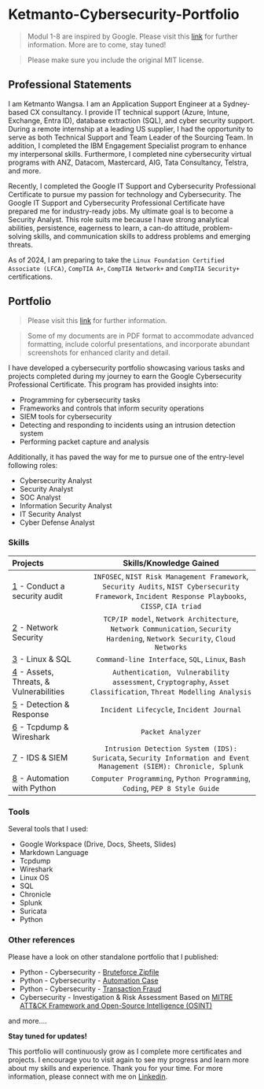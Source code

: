 # Ketmanto-Cybersecurity-Portfolio
> Modul 1-8 are inspired by Google. Please visit this [link](https://www.coursera.org/google-certificates/cybersecurity-certificate) for further information. More are to come, stay tuned!

> Please make sure you include the original MIT license.
 
## Professional Statements
I am Ketmanto Wangsa. I am an Application Support Engineer at a Sydney-based CX consultancy. I provide IT technical support (Azure, Intune, Exchange, Entra ID), database extraction (SQL), and cyber security support. During a remote internship at a leading US supplier, I had the opportunity to serve as both Technical Support and Team Leader of the Sourcing Team. In addition, I completed the IBM Engagement Specialist program to enhance my interpersonal skills. Furthermore, I completed nine cybersecurity virtual programs with ANZ, Datacom, Mastercard, AIG, Tata Consultancy, Telstra, and more. 

Recently, I completed the Google IT Support and Cybersecurity Professional Certificate to pursue my passion for technology and Cybersecurity. The Google IT Support and Cybersecurity Professional Certificate have prepared me for industry-ready jobs. My ultimate goal is to become a Security Analyst. This role suits me because I have strong analytical abilities, persistence, eagerness to learn, a can-do attitude, problem-solving skills, and communication skills to address problems and emerging threats. 

As of 2024, I am preparing to take the `Linux Foundation Certified Associate (LFCA)`, `CompTIA A+`, `CompTIA Network+` and `CompTIA Security+` certifications.

## Portfolio
> Please visit this [link](https://www.coursera.org/professional-certificates/google-cybersecurity) for further information.

> Some of my documents are in PDF format to accommodate advanced formatting, include colorful presentations, and incorporate abundant screenshots for enhanced clarity and detail.

I have developed a cybersecurity portfolio showcasing various tasks and projects completed during my journey to earn the Google Cybersecurity Professional Certificate. This program has provided insights into:
* Programming for cybersecurity tasks
* Frameworks and controls that inform security operations
* SIEM tools for cybersecurity
* Detecting and responding to incidents using an intrusion detection system
* Performing packet capture and analysis

Additionally, it has paved the way for me to pursue one of the entry-level following roles:
* Cybersecurity Analyst
* Security Analyst
* SOC Analyst
* Information Security Analyst
* IT Security Analyst
* Cyber Defense Analyst

### Skills  
| Projects | Skills/Knowledge Gained | 
| :--- |:---:|
| [1](https://github.com/Kwangsa19/Ketmanto-Cybersecurity-Portfolio/tree/main/1%20-%20Conduct%20an%20Audit) - Conduct a security audit | `INFOSEC`, `NIST Risk Management Framework`, `Security Audits`, `NIST Cybersecurity Framework`, `Incident Response Playbooks`, `CISSP`, `CIA triad` |
| [2](https://github.com/Kwangsa19/Ketmanto-Cybersecurity-Portfolio/tree/main/2%20-%20Network%20Security) - Network Security | `TCP/IP model`,  `Network Architecture`, `Network Communication`, `Security Hardening`, `Network Security`, `Cloud Networks` | 
| [3](https://github.com/Kwangsa19/Ketmanto-Cybersecurity-Portfolio/tree/main/3%20-%20Linux%20%26%20SQL) - Linux & SQL | `Command-line Interface`, `SQL`, `Linux`, `Bash` | 
| [4](https://github.com/Kwangsa19/Ketmanto-Cybersecurity-Portfolio/tree/main/4%20-%20Assets%20%26%20Threats%20%26%20Vulnerabilities) - Assets, Threats, & Vulnerabilities | `Authentication`, ` Vulnerability assessment`, `Cryptography`, `Asset Classification`, `Threat Modelling Analysis`|
| [5](https://github.com/Kwangsa19/Ketmanto-Cybersecurity-Portfolio/tree/main/5%20-%20Detection%20%26%20Response) - Detection & Response | `Incident Lifecycle`, `Incident Journal` |
| [6](https://github.com/Kwangsa19/Ketmanto-Cybersecurity-Portfolio/tree/main/6%20-%20Tcpdump%20%26%20Wireshark) - Tcpdump & Wireshark | `Packet Analyzer` | 
| [7](https://github.com/Kwangsa19/Ketmanto-Cybersecurity-Portfolio/tree/main/7%20-%20IDS%20%26%20SIEM) - IDS & SIEM | `Intrusion Detection System (IDS): Suricata`, `Security Information and Event Management (SIEM): Chronicle, Splunk` |
| [8](https://github.com/Kwangsa19/Ketmanto-Cybersecurity-Portfolio/tree/main/8%20-%20Automation%20with%20Python) - Automation with Python | `Computer Programming`, `Python Programming`, `Coding`, `PEP 8 Style Guide`| 

### Tools 
Several tools that I used: 
* Google Workspace (Drive, Docs, Sheets, Slides)
* Markdown Language 
* Tcpdump
* Wireshark
* Linux OS
* SQL
* Chronicle
* Splunk
* Suricata
* Python 

### Other references 
Please have a look on other standalone portfolio that I published: 
* Python - Cybersecurity - [Bruteforce Zipfile](https://github.com/Kwangsa19/Python-Cybersecurity-Bruteforce-zipfile)
* Python - Cybersecurity - [Automation Case](https://github.com/Kwangsa19/Python-Cybersecurity-Automation-Case)
* Python - Cybersecurity - [Transaction Fraud](https://github.com/Kwangsa19/Python-Cybersecurity-Transaction-Fraud) 
* Cybersecurity - Investigation & Risk Assessment Based on [MITRE ATT&CK Framework and Open-Source Intelligence (OSINT)](https://github.com/Kwangsa19/Cybersecurity-Investigation-Risk-Report)

and more....

**Stay tuned for updates!**

This portfolio will continuously grow as I complete more certificates and projects. I encourage you to visit again to see my progress and learn more about my skills and experience.
Thank you for your time. For more information, please connect with me on [Linkedin](linkedin.com/in/ketmanto-wangsa/).

